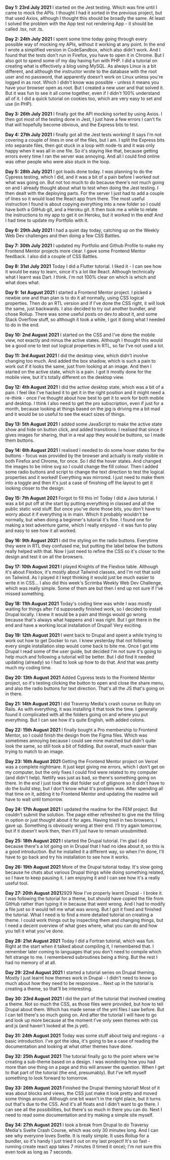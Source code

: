 **Day 1: 23rd July 2021**
I started on the Jest testing. Which was fine until I came to mock the APIs. I thought I had it sorted in the previous project, but that used Axios, although I thought this should be broadly the same. At least I solved the problem with the App test not rendering App - it should be called .tsx, not .ts.

**Day 2: 24th July 2021**
I spent some time today going through every possible way of mocking my APIs, without it working at any point. In the end I wrote a simplified version in CodeSandbox, which also didn't work. And I found that the tests don't run in Firefox, you have to open it in Chrome.
But I also got to spend some of my day having fun with PHP. I did a tutorial on creating what is effectively a blog using MySQL. As always Linux is a bit different, and although the instructor wrote to the database with the root user and no password, that apparently doesn't work on Linux unless you're logged in as root. Which I didn't know was possible - unless it means you have your browser open as root. But I created a new user and that solved it. But it was fun to see it all come together, even if I didn't 100% understand all of it. I did a quick tutorial on cookies too, which are very easy to set and use (in PHP).

**Day 3: 26th July 2021**
I finally got the API mocking sorted by using Axios. I then got most of the testing done in Jest, I just have a few errors I can't fix that will hopefully become obvious, and the Express bits to test.

**Day 4: 27th July 2021**
I finally got all the Jest tests working! It says I'm not covering a couple of lines in one of the files, but I am. I split the Express bits into separate files, then got stuck in a loop with node-ts and it was only happy when it was all in one file. So it's staying like that, because getting errors every time I ran the server was annoying. And all I could find online was other people who were also stuck in the loop.

**Day 5: 28th July 2021**
I got loads done today. I was planning to do the Cypress testing, which I did, and it was a bit of a pain before I worked out what was going on. But not too much to do because there's not much going on and I already thought about what to test when doing the Jest testing. I then dealt with the deploying parts.
For the server I just had to add a couple of lines so it would load the React app from there. The most useful instruction I found is about copying everything into a new folder so I could have both a GitHub git, and a Heroku git. It then took me a while to relate the instructions to my app to get it on Heroku, but it worked in the end! And I had time to update my Portfolio with it.

**Day 6: 29th July 2021**
I had a quiet day today, catching up on the Weekly Web Dev challenges and then doing a few CSS Battles.

**Day 7: 30th July 2021**
I updated my Portfolio and Github Profile to make my Frontend Mentor projects more clear. I gave some Frontend Mentor feedback. I also did a couple of CSS Battles.

**Day 8: 31st July 2021**
Today I did a Flutter tutorial. I liked it - I can see how it would be easy to learn, since it's a lot like React. Although technically what I learnt was Dart. I think. I'm not 100% clear on which is which and what does what.

**Day 9: 1st August 2021**
I started a Frontend Mentor project. I picked a newbie one and than plan is to do it all normally, using CSS logical properties. Then do an RTL version and if I've done the CSS right, it will look the same, just backwards. I also decided to try out another bundler, and chose Rollup. There was some useful posts on dev.to about it, and some Stack Overflow stuff, so although it took a while, I got it doing what I needed to do in the end.

**Day 10: 2nd August 2021**
I started on the CSS and I've done the mobile view, not exactly and minus the active states. Although I thought this would be a good one to test out logical properties in RTL, so far I've not used a lot.

**Day 11: 3rd August 2021**
I did the desktop view, which didn't involve changing too much. And added the box shadow, which is such a pain to work out if it looks the same, just from looking at an image. And then I started on the active state, which is a pain. I got it mostly done for the mobile view, but it's totally different on the desktop view.

**Day 12: 4th August 2021**
I did the active desktop state, which was a bit of a pain. I feel like I've hacked it to get it in the right position and it might need a re-think - once I've thought about how best to get it to work for both mobile and desktop. I think I also need to get the pro subscription, even if just for a month, because looking at things based on the jpg is driving me a bit mad and it would be so useful to see the exact sizes of things.

**Day 13: 5th August 2021**
I added some JavaScript to make the active state show and hide on button click, and added transitions. I realised that since it gives images for sharing, that in a real app they would be buttons, so I made them buttons.

**Day 14: 6th August 2021**
I realised I needed to do some hover states for the buttons - focus was provided by the browser and actually is really visible in both Firefox and Chrome, for once. So I did the hover states. And changed the images to be inline svg so I could change the fill colour. Then I added some radio buttons and script to change the text direction to test the logical properties and it worked! Everything was mirrored. I just need to make them into a toggle and then it's just a case of finishing off the layout to get it looking closer to the design.

**Day 15: 7th August 2021**
Forgot to fill this in! Today I did a Java tutorial. I was a bit put off at the start by putting everything in classed and all the public static void stuff. But once you've done those bits, you don't have to worry about it if everything is in main. Which it probably wouldn't be normally, but when doing a beginner's tutorial it's fine. I found one for making a text adventure game, which I really enjoyed - it was fun to play and easy to see how it all worked.

**Day 16: 9th August 2021**
I did the styling on the radio buttons. Everytime they were in RTL they confused me, but putting the label below the buttons really helped with that. Now I just need to refine the CSS so it's closer to the design and test it on all the browsers.

**Day 17: 10th August 2021**
I played Knights of the Flexbox table. Although it's about Flexbox, it's mostly about Tailwind classes, and I'm not that sold on Tailwind. As I played it I kept thinking it would just be much easier to write it in CSS... I also did this week's Scrimba Weekly Web Dev Challenge, which was really simple. Some of them are but then I end up not sure if I've missed something.

**Day 18: 11th August 2021**
Today's coding time was while I was mostly waiting for things after I'd supposedly finished work, so I decided to install Drupal locally. I knew it would be a pain and things would go wrong because that's always what happens and I was right. But I got there in the end and have a working local installation of Drupal! Very exciting.

**Day 19: 12th August 2021**
I went back to Drupal and spent a while trying to work out how to get Docker to run. I knew yesterday that not following every single installation step would come back to bite me. Once I got into Drupal I read some of the user guide, but decided I'm not sure it's going to help much and following a tutorial will be better. But I did find it needed updating (already) so I had to look up how to do that. And that was pretty much my coding time.

**Day 20: 13th August 2021**
Added Cypress tests to the Frontend Mentor project, so it's testing clicking the button to open and close the share menu, and also the radio buttons for text direction. That's all the JS that's going on in there.

**Day 21: 14th August 2021**
I did Traversy Media's crash course on Ruby on Rails. As with everything, it was installing it that took the time. I generally found it complicated with all the folders going on and where you put everything. But I can see how it's quite English, with added colons.

**Day 22: 15th August 2021**
I finally bought a Pro membership to Frontend Mentor, so I could finish the design from the Figma files. Which was sometimes annoying because I could see mine matched but didn't quite look the same, so still took a bit of fiddling. But overall, much easier than trying to match to an image.

**Day 23: 16th August 2021**
Getting the Frontend Mentor project on Vercel was a complete nightmare. It just kept giving me errors, which I don't get on my computer, but the only fixes I could find were related to my computer (and didn't help). Netlify was just as bad, so there's something going on there. In the end I just took the dist folder out of gitignore so it didn't have to do the build step, but I don't know what it's problem was. After spending all that time on it, adding it to Frontend Mentor and updating the readme will have to wait until tomorrow.

**Day 24: 17th August 2021**
I updated the readme for the FEM project. But couldn't submit the solution. The page either refreshed to give me the filling in option or just thought about it for ages. Having tried in two browsers, I gave up. Something is obviously wrong at their end. I'll try again tomorrow, but if it doesn't work then, then it'll just have to remain unsubmitted.

**Day 25: 18th August 2021**
I started the Drupal tutorial. I'm glad I did because there's a lot going on in Drupal that I had no idea about it, so this is a good introduction. But he installed it a different way, so when I'm done, I'll have to go back and try his installation to see how it works.

**Day 26: 19th August 2021**
More of the Drupal tutorial today. It's slow going because he chats abut various Drupal things while doing something related, so I have to keep pausing it. I am enjoying it and I can see how it's a really useful tool.

**Day 27: 20th August 2021**2929
Now I've properly learnt Drupal - I broke it. I was following the tutorial for a theme, but should have copied the file from GitHub rather than typing it in because that went wrong. And I had to modify a file just so it would tell me what was wrong. But I got it fixed and finished the tutorial. What I need is to find a more detailed tutorial on creating a theme. I could work things out by inspecting them and changing things, but I need a decent overview of what goes where, what you can do and how you tell it what you've done.

**Day 28: 21st August 2021**
Today I did a Fortran tutorial, which was fun. Right at the start when it talked about compiling it, I remembered that. I remember later coming to languages that you don't need to compile which felt strange to me. I remembered subroutines being a thing. But the rest I had no memory of at all.

**Day 29: 22nd August 2021**
I started a tutorial series on Drupal theming. Mostly I just learnt how themes work in Drupal - I didn't need to know so much about how they need to be responsive... Next up in the tutorial is creating a theme, so that'll be interesting.

**Day 30: 23rd August 2021**
I did the part of the tutorial that involved creating a theme. Not so much the CSS, as those files were provided, but how to tell Drupal about them. Which has made sense of the yml files I saw before. But I can tell there's so much going on. And after the tutorial I will have to go and look up more because at the moment I've only seen themes with css and js (and haven't looked at the js yet).

**Day 31: 24th August 2021**
Today was some stuff about twig and regions - a basic introduction. I've got the idea, it's going to be a case of reading the documentation and looking at what other themes have done.

**Day 32: 25th August 2021**
The tutorial finally go to the point where we're creating a sub-theme based on a design. I was wondering how you had more than one thing on a page and this will answer the question. When I get to that part of the tutorial (the end, presumably). But I've left myself something to look forward to tomorrow.

**Day 33: 26th August 2021**
Finished the Drupal theming tutorial! Most of it was about blocks and views, the CSS just make it look pretty and moved some things around. Although one bit wasn't in the right place, but it turns out that's due to the CSS. And it's all floats and I didn't want to go there. I can see all the possibilities, but there's so much in there you can do. Next I need to read some documentation and try making a simple site myself.

**Day 34: 27th August 2021**
I took a break from Drupal to do Traversy Media's Svelte Crash Course, which was only 30 minutes long. And I can see why everyone loves Svelte. It is really simple. It uses Rollup for a bundler, so it's handy I just tried it out on my last project! It's so fast - running create react app takes 7 minutes (I timed it once); I'm not sure this even took as long as 7 seconds.

